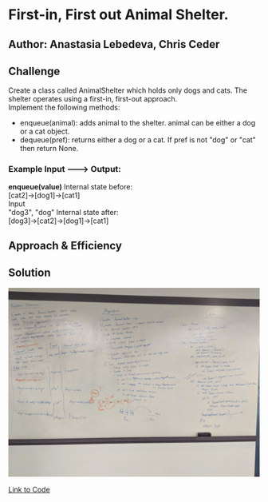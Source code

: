 # First-in, First out Animal Shelter.

## Author: Anastasia Lebedeva, Chris Ceder

## Challenge
Create a class called AnimalShelter which holds only dogs and cats. The shelter operates using a first-in, first-out approach.</br>
Implement the following methods: </br>
* enqueue(animal): adds animal to the shelter. animal can be either a dog or a cat object.
* dequeue(pref): returns either a dog or a cat. If pref is not "dog" or "cat" then return None.

### Example Input ---> Output:
**enqueue(value)**
Internal state before: </br>
[cat2]->[dog1]->[cat1] </br>
Input </br>
"dog3", "dog"
Internal state after: </br>
[dog3]->[cat2]->[dog1]->[cat1] </br>






## Approach & Efficiency


## Solution
![Whiteboard Solution](https://github.com/nastinsk/python-data-structures-and-algorithms/blob/master/assets/fifo-animal-shelter.jpg)

[Link to Code](https://github.com/nastinsk/python-data-structures-and-algorithms/blob/master/challenges/fifo_animal_shelter/fifo_animal_shelter.py)
